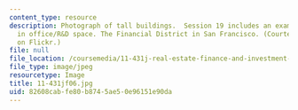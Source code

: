 ```yaml
---
content_type: resource
description: Photograph of tall buildings.  Session 19 includes an example of investment
  in office/R&D space. The Financial District in San Francisco. (Courtesy of Reven
  on Flickr.)
file: null
file_location: /coursemedia/11-431j-real-estate-finance-and-investment-fall-2006/82608cabfe80b8745ae50e96151e90da_11-431jf06.jpg
file_type: image/jpeg
resourcetype: Image
title: 11-431jf06.jpg
uid: 82608cab-fe80-b874-5ae5-0e96151e90da
---
```


